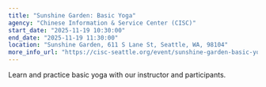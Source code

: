 ```yaml
---
title: "Sunshine Garden: Basic Yoga"
agency: "Chinese Information & Service Center (CISC)"
start_date: "2025-11-19 10:30:00"
end_date: "2025-11-19 11:30:00"
location: "Sunshine Garden, 611 S Lane St, Seattle, WA, 98104"
more_info_url: "https://cisc-seattle.org/event/sunshine-garden-basic-yoga-3/2025-11-19/"
---
```


Learn and practice basic yoga with our instructor and participants.
